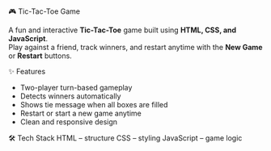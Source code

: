  🎮 Tic-Tac-Toe Game

A fun and interactive **Tic-Tac-Toe** game built using **HTML, CSS, and JavaScript**.  
Play against a friend, track winners, and restart anytime with the **New Game** or **Restart** buttons.

 ✨ Features
- Two-player turn-based gameplay
- Detects winners automatically
- Shows tie message when all boxes are filled
- Restart or start a new game anytime
- Clean and responsive design

🛠️ Tech Stack
HTML – structure
CSS – styling
JavaScript – game logic


  

